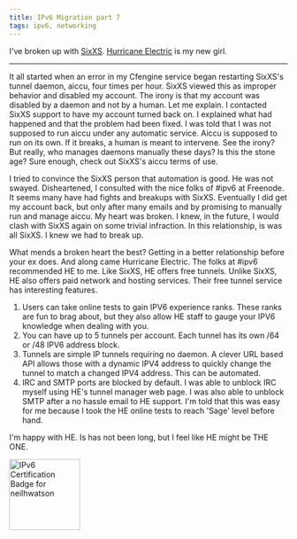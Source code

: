 ```yaml
---
title: IPv6 Migration part 7
tags: ipv6, networking
---
```


I've broken up with [SixXS](https://www.sixxs.net/).
[Hurricane Electric](http://he.net) is my new girl.

---

It all started when an error in my Cfengine service began restarting SixXS's
tunnel daemon, aiccu, four times per hour. SixXS viewed this as improper
behavior and disabled my account. The irony is that my account was disabled by
a daemon and not by a human. Let me explain. I contacted SixXS support to have
my account turned back on. I explained what had happened and that the problem
had been fixed. I was told that I was not supposed to run aiccu under any
automatic service. Aiccu is supposed to run on its own. If it breaks, a human
is meant to intervene. See the irony? But really, who manages daemons manually
these days? Is this the stone age? Sure enough, check out SixXS's aiccu terms
of use.

I tried to convince the SixXS person that automation is good. He was not
swayed. Disheartened, I consulted with the nice folks of #ipv6 at Freenode. It
seems many have had fights and breakups with SixXS. Eventually I did get my
account back, but only after many emails and by promising to manually run and
manage aiccu. My heart was broken. I knew, in the future, I would clash with
SixXS again on some trivial infraction. In this relationship, is was all SixXS.
I knew we had to break up.

What mends a broken heart the best? Getting in a better relationship before
your ex does. And along came Hurricane Electric. The folks at #ipv6 recommended
HE to me. Like SixXS, HE offers free tunnels. Unlike SixXS, HE also offers paid
network and hosting services. Their free tunnel service has interesting
features.

1. Users can take online tests to gain IPV6 experience ranks. These ranks are
   fun to brag about, but they also allow HE staff to gauge your IPV6 knowledge
   when dealing with you.
1. You can have up to 5 tunnels per account. Each tunnel has its own /64 or /48
   IPV6 address block.
1. Tunnels are simple IP tunnels requiring no daemon. A clever URL based API
   allows those with a dynamic IPV4 address to quickly change the tunnel to
   match a changed IPV4 address. This can be automated.
1. IRC and SMTP ports are blocked by default. I was able to unblock IRC myself
   using HE's tunnel manager web page. I was also able to unblock SMTP after a
   no hassle email to HE support. I'm told that this was easy for me because I
   took the HE online tests to reach 'Sage' level before hand.

I'm happy with HE. Is has not been long, but I feel like HE might be THE ONE.

<a href="http://ipv6.he.net/certification/scoresheet.php?pass_name=neilhwatson" target="_blank"><img src="http://ipv6.he.net/certification/create_badge.php?pass_name=neilhwatson&amp;badge=1" style="border: 0; width: 128px; height: 128px" alt="IPv6 Certification Badge for neilhwatson"></img></a>
